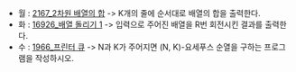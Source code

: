 - 월 : [2167_2차원 배열의 합](https://www.acmicpc.net/problem/2167) -> K개의 줄에 순서대로 배열의 합을 출력한다.
- 화 : [16926_배열 돌리기 1](https://www.acmicpc.net/problem/16926) -> 입력으로 주어진 배열을 R번 회전시킨 결과를 출력한다.
- 수 : [1966_프린터 큐](https://www.acmicpc.net/problem/1966) -> N과 K가 주어지면 (N, K)-요세푸스 순열을 구하는 프로그램을 작성하시오.
<!-- - 목 : [1931_회의실 배정](https://www.acmicpc.net/problem/1931) -> 첫째 줄에 최대 사용할 수 있는 회의의 최대 개수를 출력한다.
- 금 : [13305_주유소](https://www.acmicpc.net/problem/13305) -> 표준 출력으로 제일 왼쪽 도시에서 제일 오른쪽 도시로 가는 최소 비용을 출력한다. -->
